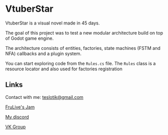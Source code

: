 # VtuberStar

VtuberStar is a visual novel made in 45 days.

The goal of this project was to test a new modular architecture build on top of Godot game engine.

The architecture consists of entities, factories, state machines (FSTM and NFA) callbacks and a plugin system.

You can start exploring code from the `Rules.cs` file. The `Rules` class is a resource locator and also used for factories registration

## Links

Contact with me: <teslotik@gmail.com>

[FruLive's Jam](https://vk.com/frulive_vtubers)

[My discord](https://discord.gg/8ccsME7T)

[VK Group](https://vk.com/timeproject_novella)


